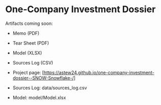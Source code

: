 # One-Company Investment Dossier

Artifacts coming soon:
- Memo (PDF)
- Tear Sheet (PDF)
- Model (XLSX)
- Sources Log (CSV)

- Project page: [https://astew24.github.io/one-company-investment-dossier--SNOW-Snowflake-/]
- Sources Log: data/sources_log.csv
- Model: model/Model.xlsx

